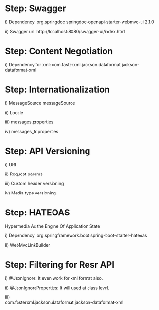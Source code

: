 
Step: Swagger
=============

i) Dependency: 
<dependency>
<groupId>org.springdoc</groupId>
<artifactId>springdoc-openapi-starter-webmvc-ui</artifactId>
<version>2.1.0</version>
</dependency>

ii) Swagger url: http://localhost:8080/swagger-ui/index.html

Step: Content Negotiation
==========================

i) Dependency for xml:
<dependency>
<groupId>com.fasterxml.jackson.dataformat</groupId>
<artifactId>jackson-dataformat-xml</artifactId>
</dependency>

Step: Internationalization
==========================

i) MessageSource messageSource

ii) Locale

iii) messages.properties

iv) messages_fr.properties


Step: API Versioning
==========================

i) URI

ii) Request params

iii) Custom header versioning

iv) Media type versioning


Step: HATEOAS
================
Hypermedia As the Engine Of Application State

i) Dependency:
<dependency>
<groupId>org.springframework.boot</groupId>
<artifactId>spring-boot-starter-hateoas</artifactId>
</dependency>


ii)  WebMvcLinkBuilder


Step: Filtering for Resr API
=============================

i) @JsonIgnore: It even work for xml format also. 

ii) @JsonIgnoreProperties: It will used at class level.

iii) 		
<dependency>
<groupId>com.fasterxml.jackson.dataformat</groupId>
<artifactId>jackson-dataformat-xml</artifactId>
</dependency>
